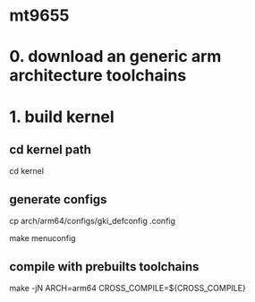 # mt9655

# 0. download an generic arm architecture toolchains
 
# 1. build kernel
 
## cd kernel path
cd kernel
 
## generate configs
cp arch/arm64/configs/gki_defconfig .config

make menuconfig
 
## compile with prebuilts toolchains
make -jN ARCH=arm64 CROSS_COMPILE=${CROSS_COMPILE}

